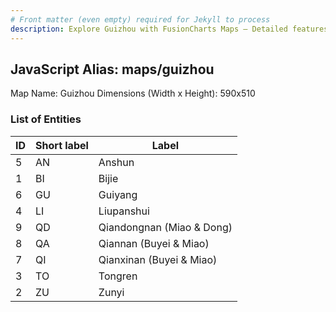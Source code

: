 ```yaml
---
# Front matter (even empty) required for Jekyll to process
description: Explore Guizhou with FusionCharts Maps – Detailed features for seamless integration. Try now & enhance your data visualization today! 
---
```


## JavaScript Alias: maps/guizhou

Map Name: Guizhou
Dimensions (Width x Height): 590x510





### List of Entities

ID | Short label | Label
---|---|---|
5|AN|Anshun
1|BI|Bijie
6|GU|Guiyang
4|LI|Liupanshui
9|QD|Qiandongnan (Miao & Dong)
8|QA|Qiannan (Buyei & Miao)
7|QI|Qianxinan (Buyei & Miao)
3|TO|Tongren
2|ZU|Zunyi

